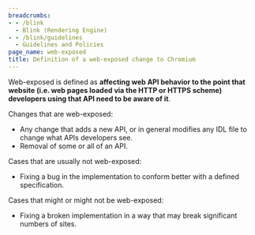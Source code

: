 ```yaml
---
breadcrumbs:
- - /blink
  - Blink (Rendering Engine)
- - /blink/guidelines
  - Guidelines and Policies
page_name: web-exposed
title: Definition of a web-exposed change to Chromium
---
```


Web-exposed is defined as **affecting web API behavior to the point that
website (i.e. web pages loaded via the HTTP or HTTPS scheme) developers using that API need to be aware of it**.

Changes that are web-exposed:

*   Any change that adds a new API, or in general modifies any IDL file
            to change what APIs developers see.
*   Removal of some or all of an API.

Cases that are usually not web-exposed:

*   Fixing a bug in the implementation to conform better with a defined
            specification.

Cases that might or might not be web-exposed:

*   Fixing a broken implementation in a way that may break significant
            numbers of sites.
